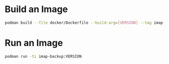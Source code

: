 # Build an Image

```sh
podman build --file docker/Dockerfile --build-arg=[VERSION] --tag imap-backup:VERSION .
```

# Run an Image

```sh
podman run -ti imap-backup:VERSION
```
